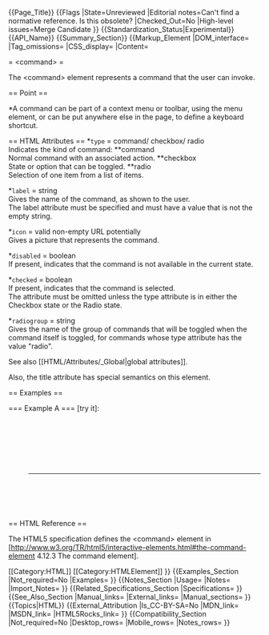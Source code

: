 {{Page_Title}}
{{Flags
|State=Unreviewed
|Editorial notes=Can't find a normative reference. Is this obsolete?
|Checked_Out=No
|High-level issues=Merge Candidate
}}
{{Standardization_Status|Experimental}}
{{API_Name}}
{{Summary_Section}}
{{Markup_Element
|DOM_interface=
|Tag_omissions=
|CSS_display=
|Content=

= &lt;command&gt; =

The &lt;command&gt; element represents a command that the user can invoke.

== Point ==

*A command can be part of a context menu or toolbar, using the menu element, or can be put anywhere else in the page, to define a keyboard shortcut.


== HTML Attributes ==
*<code>type</code> = command/ checkbox/ radio<br />Indicates the kind of command:
**command<br />Normal command with an associated action.
**checkbox<br />State or option that can be toggled.
**radio<br />Selection of one item from a list of items.


*<code>label</code> = string<br />Gives the name of the command, as shown to the user.<br />The label attribute must be specified and must have a value that is not the empty string.


*<code>icon</code> = valid non-empty URL potentially<br />Gives a picture that represents the command.


*<code>disabled</code> = boolean<br />If present, indicates that the command is not available in the current state.


*<code>checked</code> = boolean<br />If present, indicates that the command is selected.<br />The attribute must be omitted unless the type attribute is in either the Checkbox state or the Radio state.


*<code>radiogroup</code> = string<br />Gives the name of the group of commands that will be toggled when the command itself is toggled, for commands whose type attribute has the value "radio".


See also [[HTML/Attributes/_Global|global attributes]].

Also, the title attribute has special semantics on this element.


== Examples ==

=== Example A ===
[try it]:
<pre>
<menu type="toolbar">
  <command type="radio" radiogroup="alignment" checked="checked"
          label="Left" icon="icons/alL.png" onclick="setAlign('left')">
  <command type="radio" radiogroup="alignment"
          label="Center" icon="icons/alC.png" onclick="setAlign('center')">
  <command type="radio" radiogroup="alignment"
          label="Right" icon="icons/alR.png" onclick="setAlign('right')">
  <hr>
  <command type="command" disabled="disabled"
          label="Publish" icon="icons/pub.png" onclick="publish()">
</menu>
</pre>


== HTML Reference ==

The HTML5 specification defines the &lt;command&gt; element in [http://www.w3.org/TR/html5/interactive-elements.html#the-command-element 4.12.3 The command element].

[[Category:HTML]]
[[Category:HTMLElement]]
}}
{{Examples_Section
|Not_required=No
|Examples=
}}
{{Notes_Section
|Usage=
|Notes=
|Import_Notes=
}}
{{Related_Specifications_Section
|Specifications=
}}
{{See_Also_Section
|Manual_links=
|External_links=
|Manual_sections=
}}
{{Topics|HTML}}
{{External_Attribution
|Is_CC-BY-SA=No
|MDN_link=
|MSDN_link=
|HTML5Rocks_link=
}}
{{Compatibility_Section
|Not_required=No
|Desktop_rows=
|Mobile_rows=
|Notes_rows=
}}